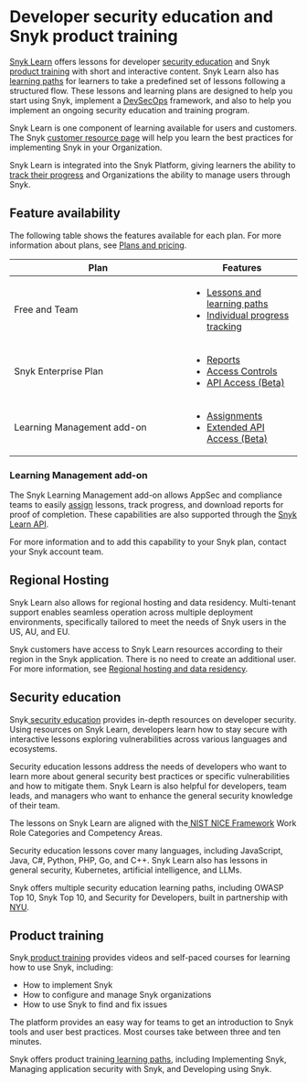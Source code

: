 # Developer security education and Snyk product training

[Snyk Learn](https://learn.snyk.io) offers lessons for developer [security education](./#security-education) and Snyk [product training](./#product-training) with short and interactive content. Snyk Learn also has[ learning paths](https://learn.snyk.io/catalog/?format=learning_path\&type=security-education) for learners to take a predefined set of lessons following a structured flow. These lessons and learning plans are designed to help you start using Snyk, implement a [DevSecOps](../getting-started/glossary.md#devsecops) framework, and also to help you implement an ongoing security education and training program.

Snyk Learn is one component of learning available for users and customers. The Snyk [customer resource page](https://snyk.io/customer-resources/) will help you learn the best practices for implementing Snyk in your Organization.

Snyk Learn is integrated into the Snyk Platform, giving learners the ability to [track their progress](your-learning/) and Organizations the ability to manage users through Snyk.

## Feature availability

The following table shows the features available for each plan. For more information about plans, see [Plans and pricing](https://snyk.io/plans/).

<table><thead><tr><th width="294">Plan</th><th>Features</th></tr></thead><tbody><tr><td>Free and Team</td><td><ul><li><a href="your-learning/">Lessons and learning paths</a></li><li><a href="your-learning/">Individual progress tracking</a></li></ul></td></tr><tr><td>Snyk Enterprise Plan</td><td><ul><li><a href="snyk-learn-reports.md">Reports</a></li><li><a href="snyk-learn-access-controls.md">Access Controls</a></li><li><a href="snyk-learn-api.md">API Access (Beta)</a></li></ul></td></tr><tr><td>Learning Management add-on</td><td><ul><li><a href="snyk-learn-assignments.md">Assignments</a></li><li><a href="snyk-learn-api.md">Extended API Access (Beta)</a></li></ul></td></tr></tbody></table>

### Learning Management add-on

The Snyk Learning Management add-on allows AppSec and compliance teams to easily [assign](snyk-learn-assignments.md) lessons, track progress, and download reports for proof of completion. These capabilities are also supported through the [Snyk Learn API](snyk-learn-api.md).

For more information and to add this capability to your Snyk plan, contact your Snyk account team.

## Regional Hosting

Snyk Learn also allows for regional hosting and data residency. Multi-tenant support enables seamless operation across multiple deployment environments, specifically tailored to meet the needs of Snyk users in the US, AU, and EU.

Snyk customers have access to Snyk Learn resources according to their region in the Snyk application. There is no need to create an additional user. For more information, see [Regional hosting and data residency](../working-with-snyk/regional-hosting-and-data-residency.md).

## Security education

Snyk[ security education](https://learn.snyk.io/catalog/?type=security-education) provides in-depth resources on developer security. Using resources on Snyk Learn, developers learn how to stay secure with interactive lessons exploring vulnerabilities across various languages and ecosystems.

Security education lessons address the needs of developers who want to learn more about general security best practices or specific vulnerabilities and how to mitigate them. Snyk Learn is also helpful for developers, team leads, and managers who want to enhance the general security knowledge of their team.

The lessons on Snyk Learn are aligned with the[ NIST NICE Framework](https://www.nist.gov/itl/applied-cybersecurity/nice) Work Role Categories and Competency Areas.

Security education lessons cover many languages, including JavaScript, Java, C#, Python, PHP, Go, and C++. Snyk Learn also has lessons in general security, Kubernetes, artificial intelligence, and LLMs.

Snyk offers multiple security education learning paths, including OWASP Top 10, Snyk Top 10, and Security for Developers, built in partnership with [NYU](https://engineering.nyu.edu/academics/programs/cybersecurity-ms-online/nyu-cyber-fellows/badges/snyk).

## Product training

Snyk[ product training](https://learn.snyk.io/catalog/?type=product-training) provides videos and self-paced courses for learning how to use Snyk, including:

* How to implement Snyk
* How to configure and manage Snyk organizations
* How to use Snyk to find and fix issues

The platform provides an easy way for teams to get an introduction to Snyk tools and user best practices. Most courses take between three and ten minutes.

Snyk offers product training[ learning paths](https://learn.snyk.io/catalog/?type=product-training\&format=learning_path), including Implementing Snyk, Managing application security with Snyk, and Developing using Snyk.
